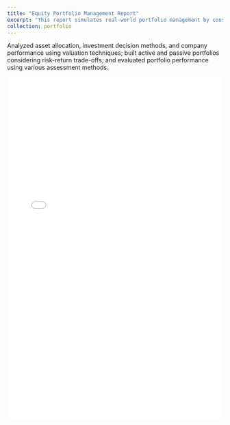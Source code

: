 ```yaml
---
title: "Equity Portfolio Management Report"
excerpt: "This report simulates real-world portfolio management by constructing passive and active portfolios - matching benchmark performance in the former and pursuing outperformance through strategic stock and sector selection in the latter -  earning a top 1% score in the course. <br/>"
collection: portfolio
---
```


Analyzed asset allocation, investment decision methods, and company performance using valuation techniques; built active and passive portfolios considering risk-return trade-offs; and evaluated portfolio performance using various assessment methods.

<embed src="/files/portfolio_management.pdf" type="application/pdf" width="100%" height="800px" />


  
